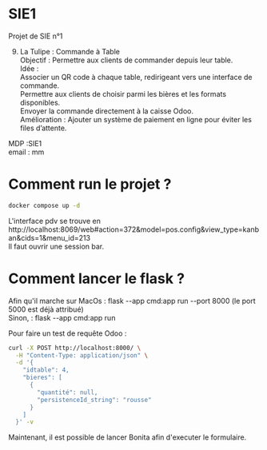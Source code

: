# SIE1
Projet de SIE n°1


9. La Tulipe : Commande à Table  
Objectif : Permettre aux clients de commander depuis leur table.  
Idée :  
Associer un QR code à chaque table, redirigeant vers une interface de commande.  
Permettre aux clients de choisir parmi les bières et les formats disponibles.  
Envoyer la commande directement à la caisse Odoo.  
Amélioration : Ajouter un système de paiement en ligne pour éviter les files d’attente.  



MDP :SIE1  
email : mm

# Comment run le projet ?
```bash
docker compose up -d
```
L'interface pdv se trouve en http://localhost:8069/web#action=372&model=pos.config&view_type=kanban&cids=1&menu_id=213  
Il faut ouvrir une session bar.

# Comment lancer le flask ?
Afin qu'il marche sur MacOs : flask --app cmd:app run --port 8000 (le port 5000 est déjà attribué)  
Sinon, : flask --app cmd:app run

Pour faire un test de requête Odoo : 
```bash
curl -X POST http://localhost:8000/ \
  -H "Content-Type: application/json" \
  -d '{
    "idtable": 4,
    "bieres": [
      {
        "quantité": null,
        "persistenceId_string": "rousse"
      }
    ]
  }' -v
  ```

Maintenant, il est possible de lancer Bonita afin d'executer le formulaire.